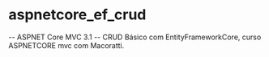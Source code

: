 # aspnetcore_ef_crud
-- ASPNET Core MVC 3.1 --
CRUD Básico com EntityFrameworkCore, curso ASPNETCORE mvc com Macoratti.
